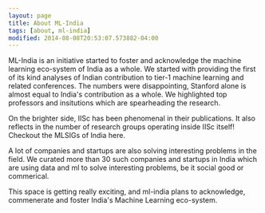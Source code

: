 ```yaml
---
layout: page
title: About ML-India
tags: [about, ml-india]
modified: 2014-08-08T20:53:07.573882-04:00
---
```


ML-India is an initiative started to foster and acknowledge the machine learning eco-system of India as a whole. 
We started with providing the first of its kind analyses of Indian contribution to tier-1 machine learning and related conferences. The numbers were disappointing, Stanford alone is almost equal to India's contribution as a whole. We highlighted top professors and insitutions which are spearheading the research.



On the brighter side, IISc has been phenomenal in their publications. It also reflects in the number of research groups operating inside IISc itself! Checkout the MLSIGs of India here. 



A lot of companies and startups are also solving interesting problems in the field. We curated more than 30 such companies and startups in India which are using data and ml to solve interesting problems, be it social good or commerical.



This space is getting really exciting, and ml-india plans to acknowledge, commenerate and foster India's Machine Learning eco-system.


